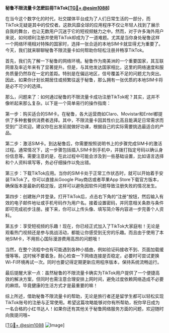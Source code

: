 **秘鲁不限流量卡怎麽註冊TikTok[[TG💪+ @esim1088](https://t.me/s/esim1088)]**

在当今这个数字化的时代，社交媒体平台成为了人们日常生活的一部分，而TikTok无疑是其中的佼佼者。这款风靡全球的应用程序不仅让年轻人找到了展示自我的舞台，也让无数用户沉迷于它的短视频魅力之中。然而，对于许多海外用户来说，如何顺利注册并使用TikTok却成为了一道难题。尤其是当你身处秘鲁这样一个网络环境相对特殊的国家时，选择一张合适的本地SIM卡就显得尤为重要了。今天，我们就来聊聊秘鲁不限流量卡如何帮助你轻松注册并畅享TikTok。

首先，我们先了解一下秘鲁的网络环境。秘鲁作为南美洲的一个重要国家，其互联网普及率近年来有了显著提升。但是，与其他发达国家相比，这里的网络速度和服务质量仍然存在一定的差距。特别是在偏远地区，信号覆盖不足的问题尤为突出。因此，如果你计划长期居住或频繁往返于秘鲁，那么拥有一张优质的本地SIM卡将是必不可少的选择。

那么，问题来了：如何通过秘鲁的不限流量卡成功注册TikTok呢？其实，这并不像听起来那么复杂。以下是一个简单易行的操作指南：

第一步：购买适合的SIM卡。在秘鲁，各大运营商如Claro、Movistar和Entel都提供了多种套餐供消费者选择。其中，不限流量卡因其性价比高且能满足日常需求而受到广泛欢迎。建议你在出发前就做好功课，根据自己的实际需要挑选最适合的产品。

第二步：激活SIM卡。到达秘鲁后，你需要按照说明书上的步骤完成SIM卡的激活过程。通常情况下，这一步骤包括插入SIM卡到手机中，并拨打指定号码以确认身份信息等。需要注意的是，在此过程中可能会涉及到一些基础设置，比如语言选择和个人资料填写等，务必仔细操作以免出错。

第三步：下载TikTok应用。当你的SIM卡处于正常工作状态时，就可以开始着手安装TikTok了。你可以直接从Google Play商店或者苹果App Store下载官方版本，确保版本是最新的稳定版，这样可以避免因软件问题导致注册失败的情况发生。

第四步：创建账户并登录。打开TikTok后，点击右下角的“注册”按钮，然后输入有效的电子邮件地址或手机号码作为用户名。接着设置密码，并同意相关条款与条件即可完成初步注册。接下来，你可以上传头像、填写简介等内容进一步完善个人资料。

第五步：享受短视频的乐趣！现在，你已经正式加入了TikTok大家庭啦！无论是观看热门视频还是参与挑战活动，都能让你感受到无穷的乐趣。而且由于使用了本地SIM卡，不用担心国际漫游费用高昂的问题哦！

当然，在整个流程中也有可能遇到各种小插曲，例如验证码接收不到、页面加载缓慢等等。这时候不要着急，耐心检查一下网络连接是否稳定，必要时可尝试更换Wi-Fi环境再试一次。同时也要记得定期更新应用程序版本，保持系统流畅运行。

最后提醒大家一点：虽然秘鲁的不限流量卡确实为TikTok用户提供了一个便捷高效的解决方案，但同时也需注意合理安排上网时间，避免过度依赖网络造成不必要的麻烦。毕竟健康的生活方式才是最重要的嘛！

综上所述，借助秘鲁不限流量卡的帮助，无论是旅行者还是留学生都可以轻松实现TikTok账号的注册与正常使用。希望这篇攻略能够对你有所帮助，祝你早日成为一名合格的小红书达人！如果你还有其他关于秘鲁网络服务方面的问题，欢迎随时向我提问哦~

[[TG💪+ @esim1088](https://t.me/s/esim1088) ![Image](https://i.postimg.cc/4NQfJmqS/Snipaste-2025-05-13-00-14-12.png)]